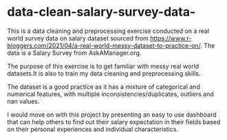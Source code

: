 # data-clean-salary-survey-data-
This is a data cleaning and preprocessing exercise conducted on a real world survey data on salary dataset sourced from https://www.r-bloggers.com/2021/04/a-real-world-messy-dataset-to-practice-on/. The data is a Salary Survey from AskAManager.org. 

The purpose of this exercise is to get familiar with messy real world datasets.It is also to train my data cleaning and preprocessing skills.

The dataset is a good practice as it has a mixture of categorical and numerical features, with multiple inconsistencies/duplicates, outliers and nan values.

I would move on with this project by presenting an easy to use dashboard that can help others to find out their salary expectation in their fields based on their personal experiences and individual characteristics. 
